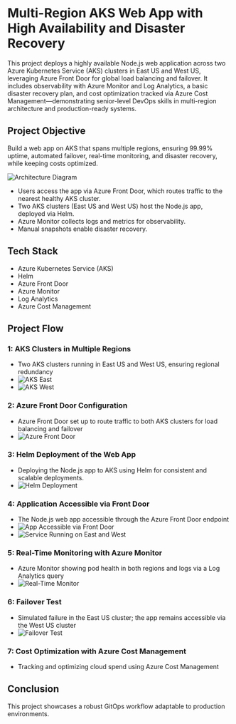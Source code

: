 # Multi-Region AKS Web App with High Availability and Disaster Recovery

This project deploys a highly available Node.js web application across two Azure Kubernetes Service (AKS) clusters in East US and West US, leveraging Azure Front Door for global load balancing and failover. It includes observability with Azure Monitor and Log Analytics, a basic disaster recovery plan, and cost optimization tracked via Azure Cost Management—demonstrating senior-level DevOps skills in multi-region architecture and production-ready systems.

## Project Objective
Build a web app on AKS that spans multiple regions, ensuring 99.99% uptime, automated failover, real-time monitoring, and disaster recovery, while keeping costs optimized.

![Architecture Diagram](images/architecture.png)
- Users access the app via Azure Front Door, which routes traffic to the nearest healthy AKS cluster.
- Two AKS clusters (East US and West US) host the Node.js app, deployed via Helm.
- Azure Monitor collects logs and metrics for observability.
- Manual snapshots enable disaster recovery.

## Tech Stack
- Azure Kubernetes Service (AKS)
- Helm
- Azure Front Door
- Azure Monitor
- Log Analytics
- Azure Cost Management

## Project Flow

### 1: AKS Clusters in Multiple Regions
- Two AKS clusters running in East US and West US, ensuring regional redundancy
- ![AKS East](images/akseast.png)
- ![AKS West](images/akswest.png)

### 2: Azure Front Door Configuration
- Azure Front Door set up to route traffic to both AKS clusters for load balancing and failover
- ![Azure Front Door](images/afd.png)

### 3: Helm Deployment of the Web App
- Deploying the Node.js app to AKS using Helm for consistent and scalable deployments.
- ![Helm Deployment](images/helm.png)

### 4: Application Accessible via Front Door
- The Node.js web app accessible through the Azure Front Door endpoint
- ![App Accessible via Front Door](images/app-running.png)
- ![Service Running on East and West](images/eastandwest)

### 5: Real-Time Monitoring with Azure Monitor
- Azure Monitor showing pod health in both regions and logs via a Log Analytics query
- ![Real-Time Monitor](images/monitoring.png)

### 6: Failover Test
- Simulated failure in the East US cluster; the app remains accessible via the West US cluster
- ![Failover Test](images/failover.png)

### 7: Cost Optimization with Azure Cost Management
- Tracking and optimizing cloud spend using Azure Cost Management

## Conclusion
This project showcases a robust GitOps workflow adaptable to production environments.
